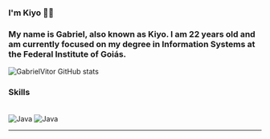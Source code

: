 ### I'm Kiyo 🐱‍🚀
### My name is Gabriel, also known as Kiyo. I am 22 years old and am currently focused on my degree in Information Systems at the Federal Institute of Goiás.

![GabrielVitor GitHub stats](https://github-readme-stats.vercel.app/api?username=GabrielVitorSZz&show_icons=true&theme=radical)

### Skills

<div style = "display: inline_block"><br/>
 <img align = "center" alt="Java" src= "https://img.shields.io/badge/Java-ED8B00?style=for-the-badge&logo=openjdk&logoColor=white"/>
  <img align = "center" alt="Java" src= "https://img.shields.io/badge/PostgreSQL-316192?style=for-the-badge&logo=postgresql&logoColor=white"/>

 </div>

 ***
